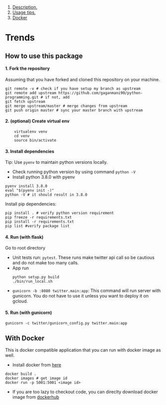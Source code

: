 1. [ Description. ](#trends)
2. [ Usage tips. ](#how-to-use-this-package)
3. [ Docker ](#with-docker)

<a name="trends"></a>
# Trends

<a name="how-to-use-this-package"></a>
## How to use this package
#### 1. Fork the repository 
Assuming that you have forked and cloned this repository on your machine.

```shell script
git remote -v # check if you have setup my branch as upstream
git remote add upstream https://github.com/gaganmani90/python-programming.git # if not, add
git fetch upstream 
git merge upstream/master # merge changes from upstream
git push origin master # sync your master branch with upstream
```
#### 2. (optional) Create virtual env
```shell script
    virtualenv venv
    cd venv
    source bin/activate
```
#### 3. Install dependencies
Tip: Use `pyenv` to maintain python versions locally.

* Check running python version by using command `python -V`
* Install python 3.8.0 with pyenv
```shell script
pyenv install 3.8.0
eval "$(pyenv init -)"
python -V # it should result in 3.8.0
```

Install pip dependencies: 
```shell script
pip install . # verify python version requirement
pip freeze -r requirements.txt 
pip install -r requirements.txt
pip list #verify package list
```

#### 4. Run (with flask)
Go to root directory
* Unit tests run: `pytest`. These runs make twitter api call so be cautious and do not 
make too many calls.
* App run
    ```shell script
    python setup.py build
    ./bin/run_local.sh
    ```
* `gunicorn -b :8080 twitter.main:app`: This command will run server with gunicorn. You do not have to use it unless
you want to deploy it on gcloud.

#### 5. Run (with gunicorn)
`gunicorn -c twitter/gunicorn_config.py twitter.main:app`

<a name="with-docker"></a>
## With Docker 
This is docker compatible application that you can run with docker image as well. 
* Install docker from [here](https://docs.docker.com/get-docker/) 
```shell script
docker build .
docker images # get image id 
docker run -p 5001:5001 <image id>
```

* If you are too lazy to checkout code, you can direclty download docker image from [dockerhub](https://hub.docker.com/repository/docker/gaganmani90/trends/tags)


